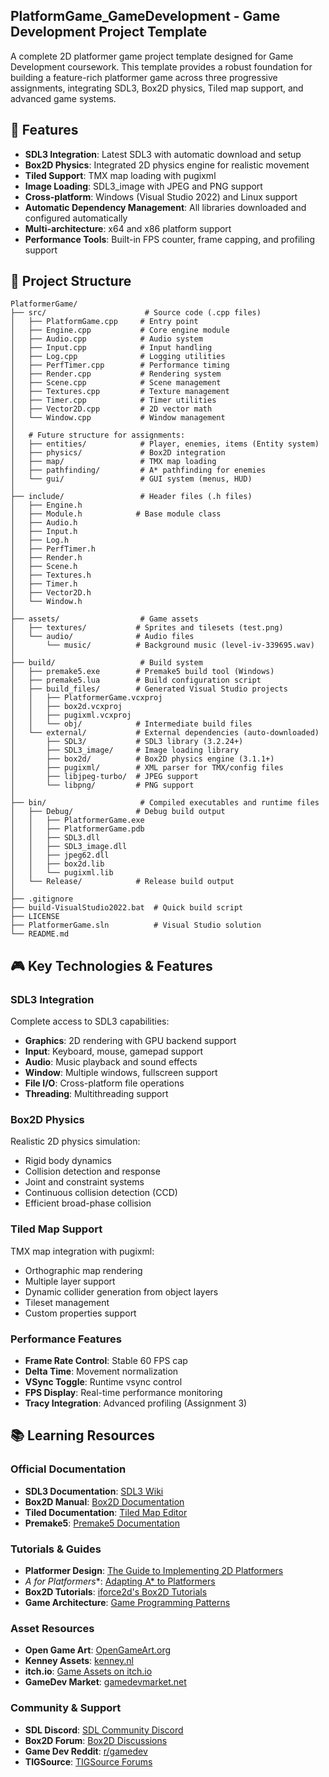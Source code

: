 ## PlatformGame_GameDevelopment - Game Development Project Template

A complete 2D platformer game project template designed for Game Development coursework. This template provides a robust foundation for building a feature-rich platformer game across three progressive assignments, integrating SDL3, Box2D physics, Tiled map support, and advanced game systems.

## 🚀 Features

- **SDL3 Integration**: Latest SDL3 with automatic download and setup
- **Box2D Physics**: Integrated 2D physics engine for realistic movement
- **Tiled Support**: TMX map loading with pugixml
- **Image Loading**: SDL3_image with JPEG and PNG support
- **Cross-platform**: Windows (Visual Studio 2022) and Linux support
- **Automatic Dependency Management**: All libraries downloaded and configured automatically
- **Multi-architecture**: x64 and x86 platform support
- **Performance Tools**: Built-in FPS counter, frame capping, and profiling support

## 📁 Project Structure

```
PlatformerGame/
├── src/                      # Source code (.cpp files)
│   ├── PlatformGame.cpp     # Entry point
│   ├── Engine.cpp           # Core engine module
│   ├── Audio.cpp            # Audio system
│   ├── Input.cpp            # Input handling
│   ├── Log.cpp              # Logging utilities
│   ├── PerfTimer.cpp        # Performance timing
│   ├── Render.cpp           # Rendering system
│   ├── Scene.cpp            # Scene management
│   ├── Textures.cpp         # Texture management
│   ├── Timer.cpp            # Timer utilities
│   ├── Vector2D.cpp         # 2D vector math
│   └── Window.cpp           # Window management
│   
│   # Future structure for assignments:
│   ├── entities/            # Player, enemies, items (Entity system)
│   ├── physics/             # Box2D integration
│   ├── map/                 # TMX map loading
│   ├── pathfinding/         # A* pathfinding for enemies
│   └── gui/                 # GUI system (menus, HUD)
│
├── include/                 # Header files (.h files)
│   ├── Engine.h
│   ├── Module.h            # Base module class
│   ├── Audio.h
│   ├── Input.h
│   ├── Log.h
│   ├── PerfTimer.h
│   ├── Render.h
│   ├── Scene.h
│   ├── Textures.h
│   ├── Timer.h
│   ├── Vector2D.h
│   └── Window.h
│
├── assets/                  # Game assets
│   ├── textures/           # Sprites and tilesets (test.png)
│   └── audio/              # Audio files
│       └── music/          # Background music (level-iv-339695.wav)
│
├── build/                   # Build system
│   ├── premake5.exe        # Premake5 build tool (Windows)
│   ├── premake5.lua        # Build configuration script
│   ├── build_files/        # Generated Visual Studio projects
│   │   ├── PlatformerGame.vcxproj
│   │   ├── box2d.vcxproj
│   │   ├── pugixml.vcxproj
│   │   └── obj/            # Intermediate build files
│   └── external/           # External dependencies (auto-downloaded)
│       ├── SDL3/           # SDL3 library (3.2.24+)
│       ├── SDL3_image/     # Image loading library
│       ├── box2d/          # Box2D physics engine (3.1.1+)
│       ├── pugixml/        # XML parser for TMX/config files
│       ├── libjpeg-turbo/  # JPEG support
│       └── libpng/         # PNG support
│
├── bin/                     # Compiled executables and runtime files
│   ├── Debug/              # Debug build output
│   │   ├── PlatformerGame.exe
│   │   ├── PlatformerGame.pdb
│   │   ├── SDL3.dll
│   │   ├── SDL3_image.dll
│   │   ├── jpeg62.dll
│   │   ├── box2d.lib
│   │   └── pugixml.lib
│   └── Release/            # Release build output
│
├── .gitignore
├── build-VisualStudio2022.bat  # Quick build script
├── LICENSE
├── PlatformerGame.sln          # Visual Studio solution
└── README.md
```

## 🎮 Key Technologies & Features

### SDL3 Integration
Complete access to SDL3 capabilities:
- **Graphics**: 2D rendering with GPU backend support
- **Input**: Keyboard, mouse, gamepad support
- **Audio**: Music playback and sound effects
- **Window**: Multiple windows, fullscreen support
- **File I/O**: Cross-platform file operations
- **Threading**: Multithreading support

### Box2D Physics
Realistic 2D physics simulation:
- Rigid body dynamics
- Collision detection and response
- Joint and constraint systems
- Continuous collision detection (CCD)
- Efficient broad-phase collision

### Tiled Map Support
TMX map integration with pugixml:
- Orthographic map rendering
- Multiple layer support
- Dynamic collider generation from object layers
- Tileset management
- Custom properties support

### Performance Features
- **Frame Rate Control**: Stable 60 FPS cap
- **Delta Time**: Movement normalization
- **VSync Toggle**: Runtime vsync control
- **FPS Display**: Real-time performance monitoring
- **Tracy Integration**: Advanced profiling (Assignment 3)

## 📚 Learning Resources

### Official Documentation
- **SDL3 Documentation**: [SDL3 Wiki](https://wiki.libsdl.org/SDL3)
- **Box2D Manual**: [Box2D Documentation](https://box2d.org/documentation/)
- **Tiled Documentation**: [Tiled Map Editor](https://doc.mapeditor.org/)
- **Premake5**: [Premake5 Documentation](https://premake.github.io/docs/)

### Tutorials & Guides
- **Platformer Design**: [The Guide to Implementing 2D Platformers](http://higherorderfun.com/blog/2012/05/20/the-guide-to-implementing-2d-platformers/)
- **A* for Platformers**: [Adapting A* to Platformers](https://howtorts.github.io/2013/12/23/platformer-ai.html)
- **Box2D Tutorials**: [iforce2d's Box2D Tutorials](https://www.iforce2d.net/b2dtut/)
- **Game Architecture**: [Game Programming Patterns](https://gameprogrammingpatterns.com/)

### Asset Resources
- **Open Game Art**: [OpenGameArt.org](https://opengameart.org/)
- **Kenney Assets**: [kenney.nl](https://kenney.nl/assets)
- **itch.io**: [Game Assets on itch.io](https://itch.io/game-assets)
- **GameDev Market**: [gamedevmarket.net](https://www.gamedevmarket.net/)

### Community & Support
- **SDL Discord**: [SDL Community Discord](https://discord.com/invite/BwpFGBWsv8)
- **Box2D Forum**: [Box2D Discussions](https://github.com/erincatto/box2d/discussions)
- **Game Dev Reddit**: [r/gamedev](https://www.reddit.com/r/gamedev/)
- **TIGSource**: [TIGSource Forums](https://forums.tigsource.com/)
